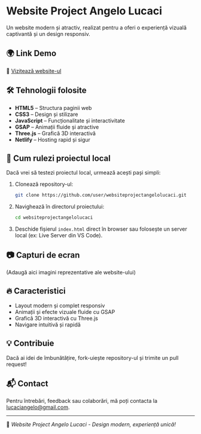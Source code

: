 # Website Project Angelo Lucaci

Un website modern și atractiv, realizat pentru a oferi o experiență vizuală captivantă și un design responsiv.

## 🌍 Link Demo

🔗 [Vizitează website-ul](https://websiteprojectangelolucaci.netlify.app/)

## 🛠️ Tehnologii folosite

- **HTML5** – Structura paginii web
- **CSS3** – Design și stilizare
- **JavaScript** – Funcționalitate și interactivitate
- **GSAP** – Animații fluide și atractive
- **Three.js** – Grafică 3D interactivă
- **Netlify** – Hosting rapid și sigur

## 🚀 Cum rulezi proiectul local

Dacă vrei să testezi proiectul local, urmează acești pași simpli:

1. Clonează repository-ul:
   ```bash
   git clone https://github.com/user/websiteprojectangelolucaci.git
   ```
2. Navighează în directorul proiectului:
   ```bash
   cd websiteprojectangelolucaci
   ```
3. Deschide fișierul `index.html` direct în browser sau folosește un server local (ex: Live Server din VS Code).

## 📷 Capturi de ecran

(Adaugă aici imagini reprezentative ale website-ului)

## 🔥 Caracteristici

- Layout modern și complet responsiv
- Animații și efecte vizuale fluide cu GSAP
- Grafică 3D interactivă cu Three.js
- Navigare intuitivă și rapidă

## 💡 Contribuie

Dacă ai idei de îmbunătățire, fork-uiește repository-ul și trimite un pull request!

## 📬 Contact

Pentru întrebări, feedback sau colaborări, mă poți contacta la [lucaciangelo@gmail.com](mailto:lucaciangelo@gmail.com).

---

🚀 *Website Project Angelo Lucaci - Design modern, experiență unică!*

